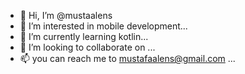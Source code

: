 - 👋 Hi, I’m @mustaalens
- 👀 I’m interested in mobile development...
- 🌱 I’m currently learning kotlin...
- 💞️ I’m looking to collaborate on ...
- 📫 you can reach me to mustafaalens@gmail.com ...

<!---
mustaalens/mustaalens is a ✨ special ✨ repository because its `README.md` (this file) appears on your GitHub profile.
You can click the Preview link to take a look at your changes.
--->
